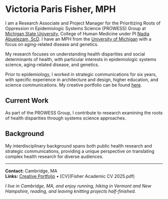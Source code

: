 # Victoria Paris Fisher, MPH

I am a Research Associate and Project Manager for the Prioritizing Roots of Oppression in Epidemiologic Systems Science (PROWESS) Group at [Michigan State University](https://humanmedicine.msu.edu/), College of Human Medicine under PI [Nadia Abuelezam, ScD](https://www.nadiascience.com/). I have an MPH from the [University of Michigan](https://sph.umich.edu/) with a focus on aging-related disease and genetics.

My research focuses on understanding health disparities and social determinants of health, with particular interests in epidemiologic systems science, aging-related disease, and genetics.

Prior to epidemiology, I worked in strategic communications for six years, with specific experience in architecture and design, higher education, and science communications. My creative portfolio can be found [here](https://www.victoriaparis.work).

## Current Work

As part of the PROWESS Group, I contribute to research examining the roots of health disparities through systems science approaches.

## Background

My interdisciplinary background spans both public health research and strategic communications, providing a unique perspective on translating complex health research for diverse audiences.

---

**Contact:** Cambridge, MA  
**Links:** [Creative Portfolio](https://www.victoriaparis.work) • [CV](Fisher Academic CV 2025.pdf)

*I live in Cambridge, MA, and enjoy running, hiking in Vermont and New Hampshire, reading, and leaving knitting projects half-finished.*
